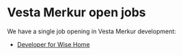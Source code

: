 # Vesta Merkur open jobs

We have a single job opening in Vesta Merkur development:

* [Developer for Wise Home](https://github.com/vesta-merkur/jobs/blob/master/developer.md)
